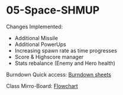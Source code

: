 # 05-Space-SHMUP

Changes Implemented:
- Additional Missile
- Additional PowerUps
- Increasing spawn rate as time progresses
- Score & Highscore manager
- Stats rebalance (Enemy and Hero health)
 
Burndown Quick access: 
[Burndown sheets](https://docs.google.com/spreadsheets/d/1-Je3k_H4SGnTRSHUtTqL3J4jWhGL10AaKlOYVu0uDeo/edit#gid=1060632366)

Class Mirro-Board:
[Flowchart](https://miro.com/app/board/uXjVNp9wk2E=/)
